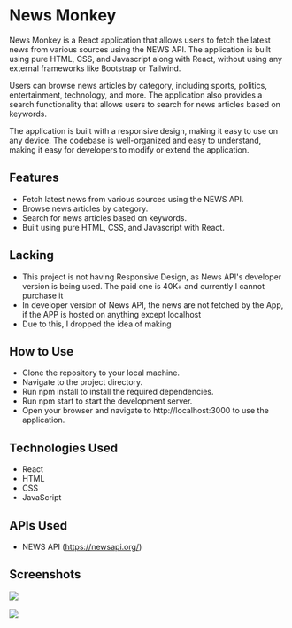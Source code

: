 # News Monkey
News Monkey is a React application that allows users to fetch the latest news from various sources using the NEWS API. The application is built using pure HTML, CSS, and Javascript along with React, without using any external frameworks like Bootstrap or Tailwind.

Users can browse news articles by category, including sports, politics, entertainment, technology, and more. The application also provides a search functionality that allows users to search for news articles based on keywords.

The application is built with a responsive design, making it easy to use on any device. The codebase is well-organized and easy to understand, making it easy for developers to modify or extend the application.

## Features
- Fetch latest news from various sources using the NEWS API.
- Browse news articles by category.
- Search for news articles based on keywords.
- Built using pure HTML, CSS, and Javascript with React.

## Lacking
- This project is not having Responsive Design, as News API's developer version is being used. The paid one is 40K+ and currently I cannot purchase it
- In developer version of News API, the news are not fetched by the App, if the APP is hosted on anything except localhost 
- Due to this, I dropped the idea of making 

## How to Use
- Clone the repository to your local machine.
- Navigate to the project directory.
- Run npm install to install the required dependencies.
- Run npm start to start the development server.
- Open your browser and navigate to http://localhost:3000 to use the application.

## Technologies Used
- React
- HTML
- CSS
- JavaScript

## APIs Used
- NEWS API (https://newsapi.org/)

## Screenshots
<img src='screenshots/one.png'>
<br></br>
<img src='screenshots/two.png'>